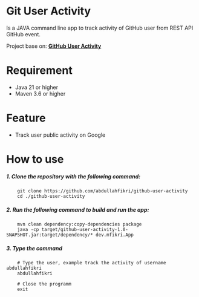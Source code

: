 # Git User Activity
Is a JAVA command line app to track activity of GitHub user from REST API GitHub event.

Project base on: **[GitHub User Activity
](https://roadmap.sh/projects/github-user-activity)**

# Requirement
- Java 21 or higher
- Maven 3.6 or higher

# Feature
- Track user public activity on Google

# How to use

##### 1. Clone the repository with the following command:
```
    git clone https://github.com/abdullahfikri/github-user-activity
    cd ./github-user-activity
```

##### 2. Run the following command to build and run the app:
```
    mvn clean dependency:copy-dependencies package
    java -cp target/github-user-activity-1.0-SNAPSHOT.jar:target/dependency/* dev.mfikri.App
```

##### 3. Type the command

```
    # Type the user, example track the activity of username abdullahfikri 
    abdullahfikri
    
    # Close the programm
    exit
```

